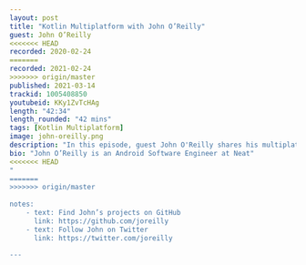 ```yaml
---
layout: post
title: "Kotlin Multiplatform with John O’Reilly"
guest: John O’Reilly
<<<<<<< HEAD
recorded: 2020-02-24
=======
recorded: 2021-02-24
>>>>>>> origin/master
published: 2021-03-14
trackid: 1005408850
youtubeid: KKy1ZvTcHAg 
length: "42:34"
length_rounded: "42 mins"
tags: [Kotlin Multiplatform]
image: john-oreilly.png
description: "In this episode, guest John O'Reilly shares his multiplatform development journey. John takes us back to his roots, discusses his experiences with developing for multiple platforms, explains how Kotlin Multiplatform helps with productivity, and shares his open source projects."
bio: "John O’Reilly is an Android Software Engineer at Neat"
<<<<<<< HEAD
"
=======
>>>>>>> origin/master
     
notes:
    - text: Find John’s projects on GitHub
      link: https://github.com/joreilly
    - text: Follow John on Twitter
      link: https://twitter.com/joreilly

---
```

